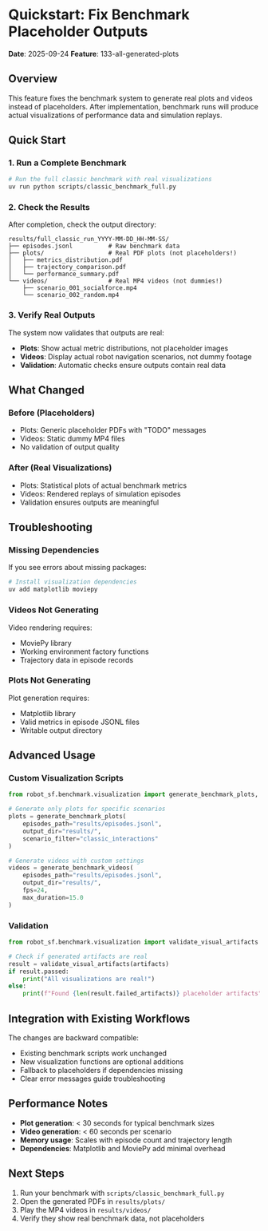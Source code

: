 # Quickstart: Fix Benchmark Placeholder Outputs

**Date**: 2025-09-24
**Feature**: 133-all-generated-plots

## Overview
This feature fixes the benchmark system to generate real plots and videos instead of placeholders. After implementation, benchmark runs will produce actual visualizations of performance data and simulation replays.

## Quick Start

### 1. Run a Complete Benchmark
```bash
# Run the full classic benchmark with real visualizations
uv run python scripts/classic_benchmark_full.py
```

### 2. Check the Results
After completion, check the output directory:
```
results/full_classic_run_YYYY-MM-DD_HH-MM-SS/
├── episodes.jsonl          # Raw benchmark data
├── plots/                  # Real PDF plots (not placeholders!)
│   ├── metrics_distribution.pdf
│   ├── trajectory_comparison.pdf
│   └── performance_summary.pdf
└── videos/                 # Real MP4 videos (not dummies!)
    ├── scenario_001_socialforce.mp4
    └── scenario_002_random.mp4
```

### 3. Verify Real Outputs
The system now validates that outputs are real:
- **Plots**: Show actual metric distributions, not placeholder images
- **Videos**: Display actual robot navigation scenarios, not dummy footage
- **Validation**: Automatic checks ensure outputs contain real data

## What Changed

### Before (Placeholders)
- Plots: Generic placeholder PDFs with "TODO" messages
- Videos: Static dummy MP4 files
- No validation of output quality

### After (Real Visualizations)
- Plots: Statistical plots of actual benchmark metrics
- Videos: Rendered replays of simulation episodes
- Validation ensures outputs are meaningful

## Troubleshooting

### Missing Dependencies
If you see errors about missing packages:
```bash
# Install visualization dependencies
uv add matplotlib moviepy
```

### Videos Not Generating
Video rendering requires:
- MoviePy library
- Working environment factory functions
- Trajectory data in episode records

### Plots Not Generating
Plot generation requires:
- Matplotlib library
- Valid metrics in episode JSONL files
- Writable output directory

## Advanced Usage

### Custom Visualization Scripts
```python
from robot_sf.benchmark.visualization import generate_benchmark_plots, generate_benchmark_videos

# Generate only plots for specific scenarios
plots = generate_benchmark_plots(
    episodes_path="results/episodes.jsonl",
    output_dir="results/",
    scenario_filter="classic_interactions"
)

# Generate videos with custom settings
videos = generate_benchmark_videos(
    episodes_path="results/episodes.jsonl",
    output_dir="results/",
    fps=24,
    max_duration=15.0
)
```

### Validation
```python
from robot_sf.benchmark.visualization import validate_visual_artifacts

# Check if generated artifacts are real
result = validate_visual_artifacts(artifacts)
if result.passed:
    print("All visualizations are real!")
else:
    print(f"Found {len(result.failed_artifacts)} placeholder artifacts")
```

## Integration with Existing Workflows

The changes are backward compatible:
- Existing benchmark scripts work unchanged
- New visualization functions are optional additions
- Fallback to placeholders if dependencies missing
- Clear error messages guide troubleshooting

## Performance Notes

- **Plot generation**: < 30 seconds for typical benchmark sizes
- **Video generation**: < 60 seconds per scenario
- **Memory usage**: Scales with episode count and trajectory length
- **Dependencies**: Matplotlib and MoviePy add minimal overhead

## Next Steps

1. Run your benchmark with `scripts/classic_benchmark_full.py`
2. Open the generated PDFs in `results/plots/`
3. Play the MP4 videos in `results/videos/`
4. Verify they show real benchmark data, not placeholders